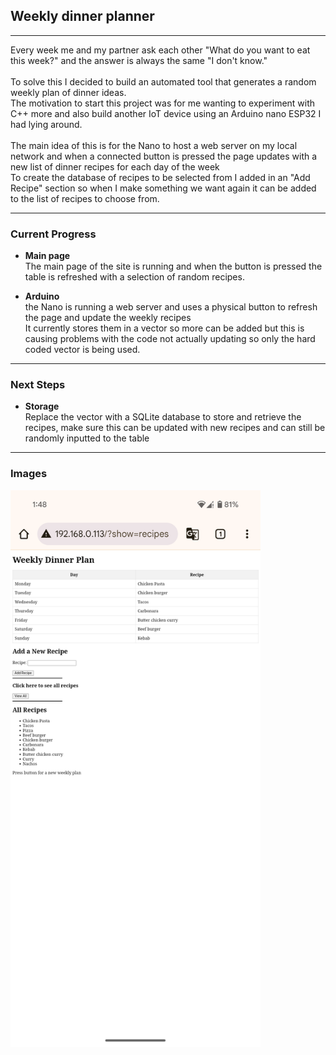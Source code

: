 ## Weekly dinner planner

---

Every week me and my partner ask each other "What do you want to eat this week?" and the answer is always the same "I don't know."<br><br>
To solve this I decided to build an automated tool that generates a random weekly plan of dinner ideas.<br>
The motivation to start this project was for me wanting to experiment with C++ more and also build another IoT device using an Arduino nano ESP32 I had lying around.
<br><br>The main idea of this is for the Nano to host a web server on my local network and when a connected button is pressed the page updates with a new list of dinner recipes for each day of the week<br>
To create the database of recipes to be selected from I added in an "Add Recipe" section so when I make something we want again it can be added to the list of recipes to choose from.

--- 
### Current Progress

- **Main page**<br> The main page of the site is running and when the button is pressed the table is refreshed with a selection of random recipes.

- **Arduino**<br> the Nano is running a web server and uses a physical button to refresh the page and update the weekly recipes<br>It currently stores them in a vector so more can be added but this is causing problems with the code not actually updating so only the hard coded vector is being used.

---

### Next Steps

- **Storage**<br> Replace the vector with a SQLite database to store and retrieve the recipes, make sure this can be updated with new recipes and can still be randomly inputted to the table
--- 
### Images

<img SRC="Images/webPage.png" width="400" hight="600"><br><br>



